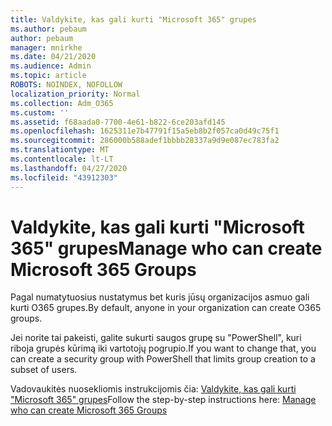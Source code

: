```yaml
---
title: Valdykite, kas gali kurti "Microsoft 365" grupes
ms.author: pebaum
author: pebaum
manager: mnirkhe
ms.date: 04/21/2020
ms.audience: Admin
ms.topic: article
ROBOTS: NOINDEX, NOFOLLOW
localization_priority: Normal
ms.collection: Adm_O365
ms.custom: ''
ms.assetid: f68aada0-7700-4e61-b822-6ce203afd145
ms.openlocfilehash: 1625311e7b47791f15a5eb8b2f057ca0d49c75f1
ms.sourcegitcommit: 286000b588adef1bbbb28337a9d9e087ec783fa2
ms.translationtype: MT
ms.contentlocale: lt-LT
ms.lasthandoff: 04/27/2020
ms.locfileid: "43912303"
---
```

# <a name="manage-who-can-create-microsoft-365-groups"></a><span data-ttu-id="2a56d-102">Valdykite, kas gali kurti "Microsoft 365" grupes</span><span class="sxs-lookup"><span data-stu-id="2a56d-102">Manage who can create Microsoft 365 Groups</span></span>

<span data-ttu-id="2a56d-103">Pagal numatytuosius nustatymus bet kuris jūsų organizacijos asmuo gali kurti O365 grupes.</span><span class="sxs-lookup"><span data-stu-id="2a56d-103">By default, anyone in your organization can create O365 groups.</span></span>
  
<span data-ttu-id="2a56d-104">Jei norite tai pakeisti, galite sukurti saugos grupę su "PowerShell", kuri riboja grupės kūrimą iki vartotojų pogrupio.</span><span class="sxs-lookup"><span data-stu-id="2a56d-104">If you want to change that, you can create a security group with PowerShell that limits group creation to a subset of users.</span></span>
  
<span data-ttu-id="2a56d-105">Vadovaukitės nuosekliomis instrukcijomis čia: [Valdykite, kas gali kurti "Microsoft 365" grupes](https://docs.microsoft.com/office365/admin/create-groups/manage-creation-of-groups)</span><span class="sxs-lookup"><span data-stu-id="2a56d-105">Follow the step-by-step instructions here: [Manage who can create Microsoft 365 Groups](https://docs.microsoft.com/office365/admin/create-groups/manage-creation-of-groups)</span></span>
  

